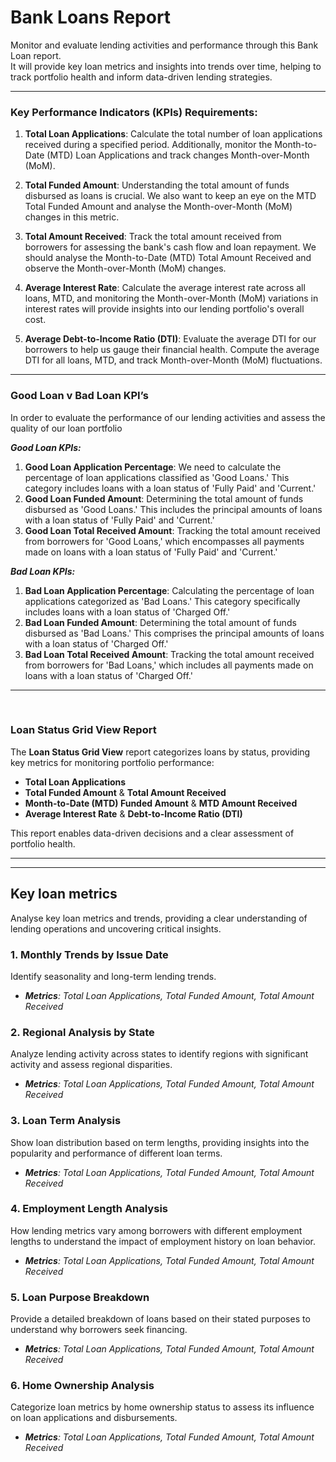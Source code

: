 # Bank Loans Report

Monitor and evaluate lending activities and performance through this Bank Loan report.<br>
It will provide key loan metrics and insights into trends over time, helping to track portfolio health and inform data-driven lending strategies.

------------------------------------------------------------------------


### Key Performance Indicators (KPIs) Requirements:

1. **Total Loan Applications**: Calculate the total number of loan applications received during a specified period. Additionally, monitor the Month-to-Date (MTD) Loan Applications and track changes Month-over-Month (MoM).

2. **Total Funded Amount**: Understanding the total amount of funds disbursed as loans is crucial. We also want to keep an eye on the MTD Total Funded Amount and analyse the Month-over-Month (MoM) changes in this metric.

3. **Total Amount Received**: Track the total amount received from borrowers for assessing the bank's cash flow and loan repayment. We should analyse the Month-to-Date (MTD) Total Amount Received and observe the Month-over-Month (MoM) changes.

4. **Average Interest Rate**: Calculate the average interest rate across all loans, MTD, and monitoring the Month-over-Month (MoM) variations in interest rates will provide insights into our lending portfolio's overall cost.

5. **Average Debt-to-Income Ratio (DTI)**: Evaluate the average DTI for our borrowers to help us gauge their financial health. Compute the average DTI for all loans, MTD, and track Month-over-Month (MoM) fluctuations.
------------------------------------------------------------------------


### Good Loan v Bad Loan KPI’s 
In order to evaluate the performance of our lending activities and assess the quality of our loan portfolio

***Good Loan KPIs:***
1. **Good Loan Application Percentage**: We need to calculate the percentage of loan applications classified as 'Good Loans.' This category includes loans with a loan status of 'Fully Paid' and 'Current.'
2. **Good Loan Funded Amount**: Determining the total amount of funds disbursed as 'Good Loans.' This includes the principal amounts of loans with a loan status of 'Fully Paid' and 'Current.'
3. **Good Loan Total Received Amount**: Tracking the total amount received from borrowers for 'Good Loans,' which encompasses all payments made on loans with a loan status of 'Fully Paid' and 'Current.'

***Bad Loan KPIs:***
1. **Bad Loan Application Percentage**: Calculating the percentage of loan applications categorized as 'Bad Loans.' This category specifically includes loans with a loan status of 'Charged Off.'
2. **Bad Loan Funded Amount**: Determining the total amount of funds disbursed as 'Bad Loans.' This comprises the principal amounts of loans with a loan status of 'Charged Off.'
3. **Bad Loan Total Received Amount**: Tracking the total amount received from borrowers for 'Bad Loans,' which includes all payments made on loans with a loan status of 'Charged Off.'

------------------------------------------------------------------------
<br>

### Loan Status Grid View Report

The **Loan Status Grid View** report categorizes loans by status, providing key metrics for monitoring portfolio performance:

- **Total Loan Applications**  
- **Total Funded Amount** & **Total Amount Received**  
- **Month-to-Date (MTD) Funded Amount** & **MTD Amount Received**  
- **Average Interest Rate** & **Debt-to-Income Ratio (DTI)**  

This report enables data-driven decisions and a clear assessment of portfolio health.

------------------------------------------------------------------------
------------------------------------------------------------------------

## Key loan metrics

Analyse key loan metrics and trends, providing a clear understanding of lending operations and uncovering critical insights.



### 1. Monthly Trends by Issue Date  
Identify seasonality and long-term lending trends.  
* _**Metrics**: Total Loan Applications, Total Funded Amount, Total Amount Received_



### 2. Regional Analysis by State  
Analyze lending activity across states to identify regions with significant activity and assess regional disparities.  
* _**Metrics**: Total Loan Applications, Total Funded Amount, Total Amount Received_



### 3. Loan Term Analysis  
Show loan distribution based on term lengths, providing insights into the popularity and performance of different loan terms.  
* _**Metrics**: Total Loan Applications, Total Funded Amount, Total Amount Received_



### 4. Employment Length Analysis  
How lending metrics vary among borrowers with different employment lengths to understand the impact of employment history on loan behavior.  
* _**Metrics**: Total Loan Applications, Total Funded Amount, Total Amount Received_


### 5. Loan Purpose Breakdown  
Provide a detailed breakdown of loans based on their stated purposes to understand why borrowers seek financing.  
* _**Metrics**: Total Loan Applications, Total Funded Amount, Total Amount Received_


### 6. Home Ownership Analysis  
Categorize loan metrics by home ownership status to assess its influence on loan applications and disbursements.  
* _**Metrics**: Total Loan Applications, Total Funded Amount, Total Amount Received_  

